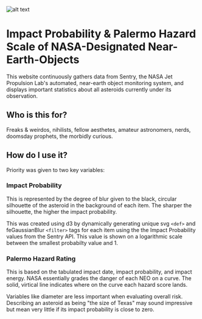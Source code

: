 ![alt text](/documentation/nasa-jpl-neo-1.png)

# Impact Probability & Palermo Hazard Scale of NASA-Designated Near-Earth-Objects
This website continuously gathers data from Sentry, the NASA Jet Propulsion Lab's automated, near-earth object monitoring system, and displays important statistics about all asteroids currently under its observation. 

## Who is this for?
Freaks & weirdos, nihilists, fellow aesthetes, amateur astronomers, nerds, doomsday prophets, the
morbidly curious.

## How do I use it?
Priority was given to two key variables:

### Impact Probability
This is represented by the degree of blur given to the black, circular silhouette of the asteroid in the background of each item. The sharper the silhouette, the higher the impact probability. 

This was created using d3 by dynamically generating unique svg `<def>` and feGaussianBlur `<filter>` tags for each item using the the Impact Probability values from the Sentry API. This value is shown on a logarithmic scale between the smallest probabilty value and 1.

### Palermo Hazard Rating
This is based on the tabulated impact date, impact probability, and impact energy. NASA essentially grades the danger of each NEO on a curve. The solid, virtical line indicates where on the curve each hazard score lands.

Variables like diameter are less important when evaluating overall risk. Describing an asteroid as being "the size of Texas" may sound impressive but mean very little if its impact probability is close to zero.